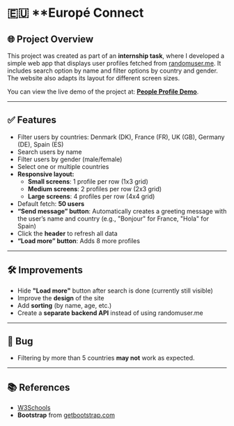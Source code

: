 # 🇪🇺 **Europé Connect 

## 🌐 **Project Overview**

This project was created as part of an **internship task**, where I developed a simple web app that displays user profiles fetched from [randomuser.me](https://randomuser.me). 
It includes search option by name and filter options by country and gender. The website also adapts its layout for different screen sizes.

You can view the live demo of the project at: [**People Profile Demo**](https://hani-kristiansson.github.io/People-profile/).

---

## ✅ **Features**

- Filter users by countries: Denmark (DK), France (FR), UK (GB), Germany (DE), Spain (ES)
- Search users by name
- Filter users by gender (male/female)
- Select one or multiple countries
- **Responsive layout:**
  - **Small screens**: 1 profile per row (1x3 grid)
  - **Medium screens**: 2 profiles per row (2x3 grid)
  - **Large screens**: 4 profiles per row (4x4 grid)
- Default fetch: **50 users**
- **“Send message” button**: Automatically creates a greeting message with the user’s name and country (e.g., "Bonjour" for France, "Hola" for Spain)
- Click the **header** to refresh all data
- **“Load more” button**: Adds 8 more profiles

---

## 🛠 **Improvements**

- Hide **"Load more"** button after search is done (currently still visible)
- Improve the **design** of the site
- Add **sorting** (by name, age, etc.)
- Create a **separate backend API** instead of using randomuser.me

---

## 🐞 **Bug** 

- Filtering by more than 5 countries **may not** work as expected.

---

## 📚 **References**

- [W3Schools](https://www.w3schools.com)
- **Bootstrap** from [getbootstrap.com](https://getbootstrap.com)
